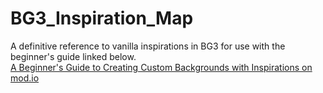 # BG3_Inspiration_Map
A definitive reference to vanilla inspirations in BG3 for use with the beginner's guide linked below.\
[A Beginner's Guide to Creating Custom Backgrounds with Inspirations on mod.io](https://mod.io/g/baldursgate3/r/how-to-create-custom-backgrounds-with-inspirations)
